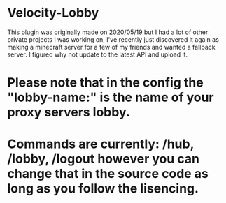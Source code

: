 # Velocity-Lobby
This plugin was originally made on 2020/05/19 but I had a lot of other private projects I was working on, I've recently just discovered it again as making a minecraft server for a few of my friends and wanted a fallback server. I figured why not update to the latest API and upload it. 
# Please note that in the config the "lobby-name:" is the name of your proxy servers lobby.
# Commands are currently: /hub, /lobby, /logout however you can change that in the source code as long as you follow the lisencing. 
